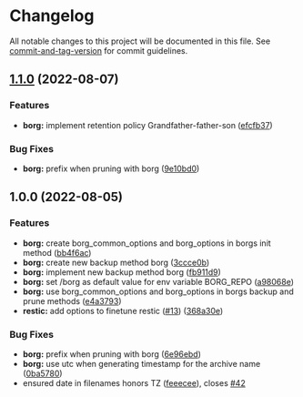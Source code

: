 # Changelog

All notable changes to this project will be documented in this file. See [commit-and-tag-version](https://github.com/absolute-version/commit-and-tag-version) for commit guidelines.

## [1.1.0](https://github.com/Panzer1119/docker-mc-backup/compare/v1.0.0...v1.1.0) (2022-08-07)


### Features

* **borg:** implement retention policy Grandfather-father-son ([efcfb37](https://github.com/Panzer1119/docker-mc-backup/commit/efcfb375bcb2f1e71d19d0ff4911b44a421c7fc4))


### Bug Fixes

* **borg:** prefix when pruning with borg ([9e10bd0](https://github.com/Panzer1119/docker-mc-backup/commit/9e10bd015fde84eb83c9ffe23c841c36ead2a724))

## 1.0.0 (2022-08-05)


### Features

* **borg:** create borg_common_options and borg_options in borgs init method ([bb4f6ac](https://github.com/Panzer1119/docker-mc-backup/commit/bb4f6accf958ffcf1b5723750bdd2f9541a7752e))
* **borg:** create new backup method borg ([3ccce0b](https://github.com/Panzer1119/docker-mc-backup/commit/3ccce0ba761d3367dbd4c238679f64995c2c019e))
* **borg:** implement new backup method borg ([fb911d9](https://github.com/Panzer1119/docker-mc-backup/commit/fb911d90b6c1c4ec03797a16af54948f163ca868))
* **borg:** set /borg as default value for env variable BORG_REPO ([a98068e](https://github.com/Panzer1119/docker-mc-backup/commit/a98068ef003a532567669b6e48d4708fb57fe86d))
* **borg:** use borg_common_options and borg_options in borgs backup and prune methods ([e4a3793](https://github.com/Panzer1119/docker-mc-backup/commit/e4a37938999441cb7ef8e2ba72e695af3da7ffaf))
* **restic:** add options to finetune restic ([#13](https://github.com/Panzer1119/docker-mc-backup/issues/13)) ([368a30e](https://github.com/Panzer1119/docker-mc-backup/commit/368a30e1247ab8aaf672b59ed5fd59c6eb6a745b))


### Bug Fixes

* **borg:** prefix when pruning with borg ([6e96ebd](https://github.com/Panzer1119/docker-mc-backup/commit/6e96ebdb5249d7f2a80446cd494ce82c20926a08))
* **borg:** use utc when generating timestamp for the archive name ([0ba5780](https://github.com/Panzer1119/docker-mc-backup/commit/0ba578060a2a28304c9e9853722171a283dc1918))
* ensured date in filenames honors TZ ([feeecee](https://github.com/Panzer1119/docker-mc-backup/commit/feeeceece1b4a3ca4307a00fa63dc4aef84c34c2)), closes [#42](https://github.com/Panzer1119/docker-mc-backup/issues/42)
